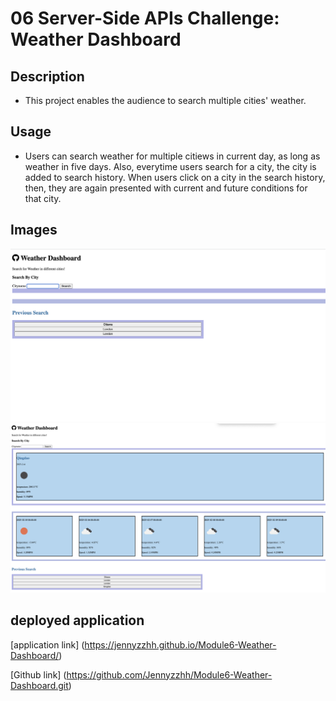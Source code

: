 # 06 Server-Side APIs Challenge: Weather Dashboard

## Description

- This project enables the audience to search multiple cities' weather. 

## Usage

- Users can search weather for multiple citiews in current day, as long as weather in five days. Also, everytime users search for a city, the city is added to search history. When users click on a city in the search history, then, they are again presented with current and future conditions for that city. 



## Images

![Search Bar](./assets/Images/1.png)
![Result](./assets/Images/2.png)



## deployed application

[application link] (https://jennyzzhh.github.io/Module6-Weather-Dashboard/)

[Github link] (https://github.com/Jennyzzhh/Module6-Weather-Dashboard.git)

